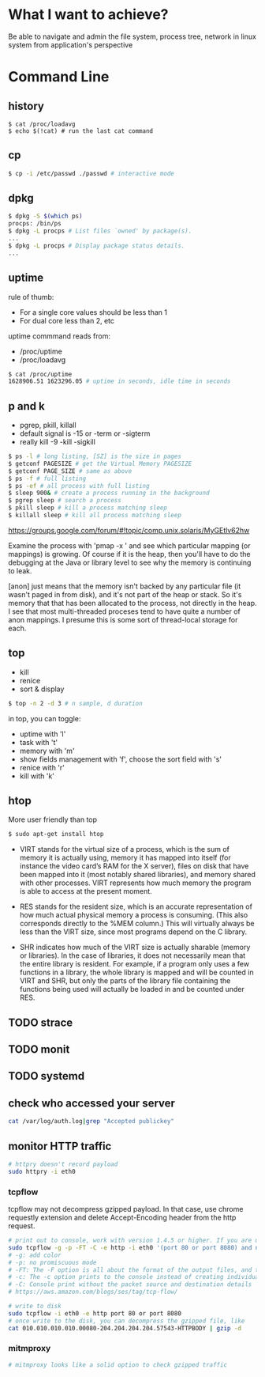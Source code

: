 # What I want to achieve?
Be able to navigate and admin the file system, process tree, network in linux system from application's perspective

# Command Line
## history
```
$ cat /proc/loadavg
$ echo $(!cat) # run the last cat command
```
## cp
```bash
$ cp -i /etc/passwd ./passwd # interactive mode
```
## dpkg
```bash
$ dpkg -S $(which ps) 
procps: /bin/ps
$ dpkg -L procps # List files `owned' by package(s).
...
$ dpkg -L procps # Display package status details.
...

```
## uptime
rule of thumb: 
* For a single core values should be less than 1
* For dual core less than 2, etc

uptime commmand reads from:
* /proc/uptime
* /proc/loadavg 
```bash
$ cat /proc/uptime
1628906.51 1623296.05 # uptime in seconds, idle time in seconds
```
## p and k
* pgrep, pkill, killall
* default signal is -15 or -term or -sigterm
* really kill -9 -kill -sigkill
```bash
$ ps -l # long listing, [SZ] is the size in pages
$ getconf PAGESIZE # get the Virtual Memory PAGESIZE
$ getconf PAGE_SIZE # same as above
$ ps -f # full listing
$ ps -ef # all process with full listing
$ sleep 900& # create a process running in the background
$ pgrep sleep # search a process
$ pkill sleep # kill a process matching sleep
$ killall sleep # kill all process matching sleep
```
https://groups.google.com/forum/#!topic/comp.unix.solaris/MyGEtlv62hw

Examine the process with 'pmap -x <PID>' and see which particular mapping (or mappings) is growing.  Of course if it is the heap, then you'll have to do the debugging at the Java or library level to see why the memory is continuing to leak.

[anon] just means that the memory isn't backed by any particular file (it wasn't paged in from disk), and it's not part of the heap or stack. So it's memory that that has been allocated to the process, not directly in the heap.  I see that most multi-threaded proceses tend to have quite a number of anon mappings. I presume this is some sort of thread-local storage for each. 

## top
* kill
* renice
* sort & display
```bash
$ top -n 2 -d 3 # n sample, d duration
```
in top, you can toggle:
* uptime with 'l'
* task with 't'
* memory with 'm'
* show fields management with 'f', choose the sort field with 's'
* renice with 'r'
* kill with 'k'

## htop
More user friendly than top
```bash
$ sudo apt-get install htop
```
* VIRT stands for the virtual size of a process, which is the sum of memory it is actually using, memory it has mapped into itself (for instance the video card’s RAM for the X server), files on disk that have been mapped into it (most notably shared libraries), and memory shared with other processes. VIRT represents how much memory the program is able to access at the present moment.

* RES stands for the resident size, which is an accurate representation of how much actual physical memory a process is consuming. (This also corresponds directly to the %MEM column.) This will virtually always be less than the VIRT size, since most programs depend on the C library.

* SHR indicates how much of the VIRT size is actually sharable (memory or libraries). In the case of libraries, it does not necessarily mean that the entire library is resident. For example, if a program only uses a few functions in a library, the whole library is mapped and will be counted in VIRT and SHR, but only the parts of the library file containing the functions being used will actually be loaded in and be counted under RES.

## TODO strace

## TODO monit

## TODO systemd

## check who accessed your server
```bash
cat /var/log/auth.log|grep "Accepted publickey"
```


## monitor HTTP traffic
```bash
# httpry doesn't record payload
sudo httpry -i eth0
```
### tcpflow
tcpflow may not decompress gzipped payload. In that case, use chrome requestly extension and delete Accept-Encoding header from the http request.
```bash
# print out to console, work with version 1.4.5 or higher. If you are using ubuntu trusty, try install from source
sudo tcpflow -g -p -FT -C -e http -i eth0 '(port 80 or port 8080) and net 204.204.204.204'
# -g: add color 
# -p: no promiscuous mode
# -FT: The -F option is all about the format of the output files, and the ‘T’ prepends each file name with an ISO-8601 timestamp. If you output to the console using the -c option, it will still prepend all the lines of your conversation with the timestamp to the millisecond even though you’re not creating any files.
# -c: The -c option prints to the console instead of creating individual files. By default, TCP Flow creates two files for each TCP conversation – one file for the packets coming in and one for the packets being transmitted. The -c option can be a useful alternative because the console interleaves the input and output packets.
# -C: Console print without the packet source and destination details
# https://aws.amazon.com/blogs/ses/tag/tcp-flow/ 

# write to disk
sudo tcpflow -i eth0 -e http port 80 or port 8080
# once write to the disk, you can decompress the gzipped file, like
cat 010.010.010.010.00080-204.204.204.204.57543-HTTPBODY | gzip -d
```
### mitmproxy
```bash
# mitmproxy looks like a solid option to check gzipped traffic
```
